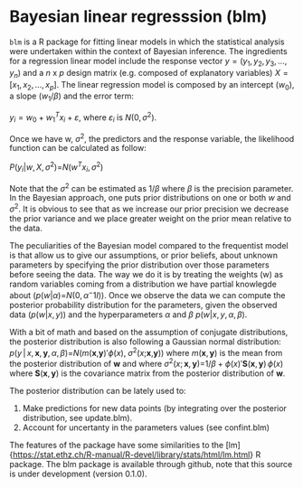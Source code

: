 Bayesian linear regresssion (blm)
=================================

`blm` is a R package for fitting linear models in which the statistical analysis were undertaken within the context of Bayesian inference. The ingredients for a regression linear model include the response vector *y* = (*y*<sub>1</sub>, *y*<sub>2</sub>, *y*<sub>3</sub>, ..., *y*<sub>*n*</sub>) and a *n* x *p* design matrix (e.g. composed of explanatory variables) *X* = \[*x*<sub>1</sub>, *x*<sub>2</sub>, ..., *x*<sub>*p*</sub>\]. The linear regression model is composed by an intercept (*w*<sub>0</sub>), a slope (*w*<sub>1</sub>/*β*) and the error term:

*y*<sub>*i*</sub> = *w*<sub>0</sub> + *w*<sub>1</sub><sup>*T*</sup>*x*<sub>*i*</sub> + *ε*, where *ε*<sub>*i*</sub> is *N*(0, *σ*<sup>2</sup>).

Once we have w, *σ*<sup>2</sup>, the predictors and the response variable, the likelihood function can be calculated as follow:

*P*(*y*<sub>*i*</sub>|*w*, *X*, *σ*<sup>2</sup>)=*N*(*w*<sup>*T*</sup>*x*<sub>*i*</sub>, *σ*<sup>2</sup>)

Note that the *σ*<sup>2</sup> can be estimated as 1/*β* where *β* is the precision parameter. In the Bayesian approach, one puts prior distributions on one or both *w* and *σ*<sup>2</sup>. It is obvious to see that as we increase our prior precision we decrease the prior variance and we place greater weight on the prior mean relative to the data.

The peculiarities of the Bayesian model compared to the frequentist model is that allow us to give our assumptions, or prior beliefs, about unknown parameters by specifying the prior distribution over those parameters before seeing the data. The way we do it is by treating the weights (w) as random variables coming from a distribution we have partial knowlegde about (*p*(*w*|*α*)=*N*(0, *α*<sup>−</sup>1*I*)). Once we observe the data we can compute the posterior probability distribution for the parameters, given the observed data (*p*(*w*|*x*, *y*)) and the hyperparameters *α* and *β* *p*(*w*|*x*, *y*, *α*, *β*).

With a bit of math and based on the assumption of conjugate distributions, the posterior distribution is also following a Gaussian normal distribution: *p*(*y* | *x*, **x**, **y**, *α*, *β*)=*N*(*m*(**x**,**y**)′*ϕ*(*x*), *σ*<sup>2</sup>(*x*;**x**,**y**)) where *m*(**x**, **y**) is the mean from the posterior distribution of **w** and where *σ*<sup>2</sup>(*x*; **x**, **y**)=1/*β* + *ϕ*(*x*)′**S**(**x**, **y**) *ϕ*(*x*) where **S**(**x**, **y**) is the covariance matrix from the posterior distribution of **w**.

The posterior distribution can be lately used to:

1.  Make predictions for new data points (by integrating over the posterior distribution, see update.blm).
2.  Account for uncertanty in the parameters values (see confint.blm)

The features of the package have some similarities to the \[lm\]{<https://stat.ethz.ch/R-manual/R-devel/library/stats/html/lm.html>} R package. The blm package is available through github, note that this source is under development (version 0.1.0).

